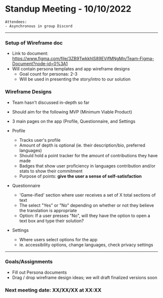 # Standup Meeting - 10/10/2022
```
Attendees:
- Asynchronous in group Discord
```
<hr>

### Setup of Wireframe doc

- Link to document: https://www.figma.com/file/3ZB9TwkkhlS89EVjfMNgMn/Team-Figma-Document?node-id=0%3A1
- Will contain persona templates and app wireframe designs
  - Goal count for personas: 2-3
  - Will be used in presenting the story/intro to our solution

### Wireframe Designs

- Team hasn't discussed in-depth so far
- Should aim for the following MVP (Minimum Viable Product)
- 3 main pages on the app (Profile, Questionnaire, and Settings

- Profile
  - Tracks user's profile
  - Amount of depth is optional (ie. their description/bio, preferred languages)
  - Should hold a point tracker for the amount of contributions they have made
  - Badges that show user proficiency in languages contribution and/or stats to show their commitment
  - Purpose of points: **give the user a sense of self-satisfaction**

- Questionnaire
  - 'Game-ified' section where user receives a set of X total sections of text
  - The select "Yes" or "No" depending on whether or not they believe the translation is appropriate
  - Option: If a user presses "No", will they have the option to open a text box and type their solution?

- Settings
  - Where users select options for the app
  - ie. accessibility options, change languages, check privacy settings

<hr>

### Goals/Assignments

- Fill out Persona documents
- Drag / drop wireframe design ideas; we will draft finalized versions soon

### Next meeting date: XX/XX/XX at XX:XX
